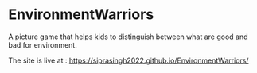 # EnvironmentWarriors
A picture game that helps kids to distinguish between what are good and bad for environment. 

The site is live at :
    https://siprasingh2022.github.io/EnvironmentWarriors/
